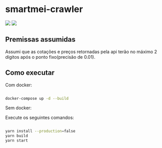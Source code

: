 # smartmei-crawler
![](https://github.com/mihazs/smartmei-crawler/workflows/Test/badge.svg)
![](https://github.com/mihazs/smartmei-crawler/workflows/Build/badge.svg)
## Premissas assumidas

Assumi que as cotações e preços retornadas pela api terão no máximo 2 dígitos após o ponto fixo(precisão de 0.01).

## Como executar

Com docker:

```bash

docker-compose up -d --build

```

Sem docker:

Execute os seguintes comandos:

```bash

yarn install --production=false
yarn build
yarn start

```
